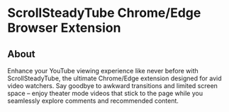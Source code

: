 # ScrollSteadyTube Chrome/Edge Browser Extension

## About

Enhance your YouTube viewing experience like never before with ScrollSteadyTube, the ultimate Chrome/Edge extension designed for avid video watchers. Say goodbye to awkward transitions and limited screen space – enjoy theater mode videos that stick to the page while you seamlessly explore comments and recommended content.

